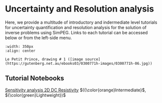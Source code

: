 Uncertainty and Resolution analysis 
===================================

Here, we provide a multitude of introductory and indermediate level tutorials for uncertainty quantification and resolution analysis for the solution of inverse problems using SimPEG. Links to each tutorial can be accessed below or from the left-side menu.

```{figure}https://gutenberg.net.au/ebooks03/0300771h-images/0300771h-06.jpg
:width: 350px
:align: center

Le Petit Prince, drawing # 1 ([image source](https://gutenberg.net.au/ebooks03/0300771h-images/0300771h-06.jpg))
```

## Tutorial Notebooks

[Sensitivity analysis 2D DC Resistivity](xx-dc2d/dc2d_sens) $({\color{orange}Intermediate}$, ${\color{green}Lightweight})$
<br />
